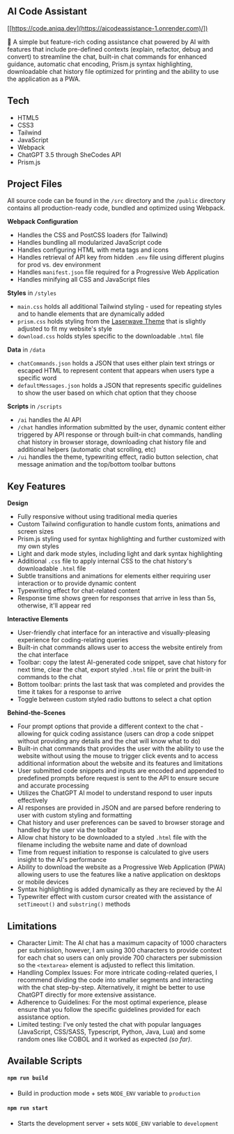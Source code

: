 ## AI Code Assistant

[[https://code.aniqa.dev](https://aicodeassistance-1.onrender.com)/])

🤖 A simple but feature-rich coding assistance chat powered by AI with features that include pre-defined contexts (explain, refactor, debug and convert) to streamline the chat, built-in chat commands for enhanced guidance, automatic chat encoding, Prism.js syntax highlighting, downloadable chat history file optimized for printing and the ability to use the application as a PWA.

## Tech

- HTML5
- CSS3
- Tailwind
- JavaScript
- Webpack
- ChatGPT 3.5 through SheCodes API
- Prism.js

## Project Files

All source code can be found in the `/src` directory and the `/public` directory contains all production-ready code, bundled and optimized using Webpack.

**Webpack Configuration**

- Handles the CSS and PostCSS loaders (for Tailwind)
- Handles bundling all modularized JavaScript code
- Handles configuring HTML with meta tags and icons
- Handles retrieval of API key from hidden `.env` file using different plugins for prod vs. dev environment
- Handles `manifest.json` file required for a Progressive Web Application
- Handles minifying all CSS and JavaScript files

**Styles** in `/styles`

- `main.css` holds all additional Tailwind styling - used for repeating styles and to handle elements that are dynamically added
- `prism.css` holds styling from the [Laserwave Theme](https://github.com/Jaredk3nt/laserwave) that is slightly adjusted to fit my website's style
- `download.css` holds styles specific to the downloadable `.html` file

**Data** in `/data`

- `chatCommands.json` holds a JSON that uses either plain text strings or escaped HTML to represent content that appears when users type a specific word
- `defaultMessages.json` holds a JSON that represents specific guidelines to show the user based on which chat option that they choose

**Scripts** in `/scripts`

- `/ai` handles the AI API
- `/chat` handles information submitted by the user, dynamic content either triggered by API response or through built-in chat commands, handling chat history in browser storage, downloading chat history file and additional helpers (automatic chat scrolling, etc)
- `/ui` handles the theme, typewriting effect, radio button selection, chat message animation and the top/bottom toolbar buttons

## Key Features

**Design**

- Fully responsive without using traditional media queries
- Custom Tailwind configuration to handle custom fonts, animations and screen sizes
- Prism.js styling used for syntax highlighting and further customized with my own styles
- Light and dark mode styles, including light and dark syntax highlighting
- Additional `.css` file to apply internal CSS to the chat history's downloadable `.html` file
- Subtle transitions and animations for elements either requiring user interaction or to provide dynamic content
- Typewriting effect for chat-related content
- Response time shows green for responses that arrive in less than 5s, otherwise, it'll appear red

**Interactive Elements**

- User-friendly chat interface for an interactive and visually-pleasing experience for coding-relating queries
- Built-in chat commands allows user to access the website entirely from the chat interface
- Toolbar: copy the latest AI-generated code snippet, save chat history for next time, clear the chat, export styled `.html` file or print the built-in commands to the chat
- Bottom toolbar: prints the last task that was completed and provides the time it takes for a response to arrive
- Toggle between custom styled radio buttons to select a chat option

**Behind-the-Scenes**

- Four prompt options that provide a different context to the chat - allowing for quick coding assistance (users can drop a code snippet without providing any details and the chat will know what to do)
- Built-in chat commands that provides the user with the ability to use the website without using the mouse to trigger click events and to access additional information about the website and its features and limitations
- User submitted code snippets and inputs are encoded and appended to predefined prompts before request is sent to the API to ensure secure and accurate processing
- Utilizes the ChatGPT AI model to understand respond to user inputs effectively
- AI responses are provided in JSON and are parsed before rendering to user with custom styling and formatting
- Chat history and user preferences can be saved to browser storage and handled by the user via the toolbar
- Allow chat history to be downloaded to a styled `.html` file with the filename including the website name and date of download
- Time from request initiation to response is calculated to give users insight to the AI's performance
- Ability to download the website as a Progressive Web Application (PWA) allowing users to use the features like a native application on desktops or mobile devices
- Syntax highlighting is added dynamically as they are recieved by the AI
- Typewriter effect with custom cursor created with the assistance of `setTimeout()` and `substring()` methods

## Limitations

- Character Limit: The AI chat has a maximum capacity of 1000 characters per submission, however, I am using 300 characters to provide context for each chat so users can only provide 700 characters per submission so the `<textarea>` element is adjusted to reflect this limitation.
- Handling Complex Issues: For more intricate coding-related queries, I recommend dividing the code into smaller segments and interacting with the chat step-by-step. Alternatively, it might be better to use ChatGPT directly for more extensive assistance.
- Adherence to Guidelines: For the most optimal experience, please ensure that you follow the specific guidelines provided for each assistance option.
- Limited testing: I've only tested the chat with popular languages (JavaScript, CSS/SASS, Typescript, Python, Java, Lua) and some random ones like COBOL and it worked as expected _(so far)_.

## Available Scripts

#### `npm run build`

- Build in production mode + sets `NODE_ENV` variable to `production`

#### `npm run start`

- Starts the development server + sets `NODE_ENV` variable to `development`
